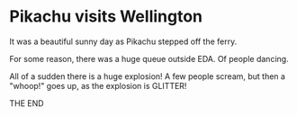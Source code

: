 # Pikachu visits Wellington

It was a beautiful sunny day as Pikachu stepped off the ferry.

For some reason, there was a huge queue outside EDA. Of people dancing.

All of a sudden there is a huge explosion! A few people scream, but then a "whoop!" goes up, as the explosion is GLITTER!

THE END
